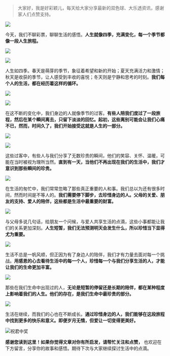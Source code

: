 
> 大家好，我是好彩颖儿，每天给大家分享最新的双色球、大乐透资讯，感谢家人们点赞支持。

![](https://cdn.jsdelivr.net/gh/wangwenjie1314/PicCDN/2024-7-11/1720660897499-image.png)


今天，我们不聊彩票，聊聊生活的感悟。**人生就像四季，充满变化，每一个季节都像一段人生旅程。**

![](https://cdn.jsdelivr.net/gh/wangwenjie1314/PicCDN/2024-8-8/1723090054007-image.png)


![](https://cdn.jsdelivr.net/gh/wangwenjie1314/PicCDN/2024-8-8/1723090060587-image.png)

人生如四季。春天是萌芽的季节，象征着希望和新的开始；夏天充满活力和激情；秋天是收获的季节，让人感受到丰收的喜悦；冬天则是宁静和思考的时刻。**我们每个人的生活，都在经历着这样的循环。**

![](https://cdn.jsdelivr.net/gh/wangwenjie1314/PicCDN/2024-8-8/1723090083518-image.png)

![](https://cdn.jsdelivr.net/gh/wangwenjie1314/PicCDN/2024-8-8/1723090096797-image.png)

在这不断的变化中，我们身边的人就像季节的过客。**有些人陪我们度过了一段旅程，然后在某个瞬间离去，只留下淡淡的回忆。起初，这些离别可能会让我们心痛不已，然而，时间久了，我们开始接受这就是人生的一部分。**

![](https://cdn.jsdelivr.net/gh/wangwenjie1314/PicCDN/2024-8-8/1723090117450-image.png)

![](https://cdn.jsdelivr.net/gh/wangwenjie1314/PicCDN/2024-8-8/1723090128135-image.png)


这些过客中，有些人与我们分享了无数珍贵的瞬间，他们的笑容、关怀、温暖，可能在当时被视为理所当然。**直到有一天，当他们不再出现在我们的生活中，我们才意识到那些瞬间的珍贵。**

![](https://cdn.jsdelivr.net/gh/wangwenjie1314/PicCDN/2024-8-8/1723090163746-image.png)


在生活的匆忙中，我们常常忽略了那些真正重要的人和事。我们总以为还有很多时间，然而时间是不等人的。**我们需要停下脚步，去珍惜身边的人。父母的关爱、朋友的支持、爱人的陪伴，这些都是生活中最重要的财富。**


![](https://cdn.jsdelivr.net/gh/wangwenjie1314/PicCDN/2024-8-8/1723090188173-image.png)


与父母多说几句话，给朋友一个问候，与爱人共享生活的点滴，这些小事都能让我们的关系更加深刻。**人生短暂，我们无法预测明天会发生什么，所以珍惜当下显得尤为重要。**

![](https://cdn.jsdelivr.net/gh/wangwenjie1314/PicCDN/2024-8-8/1723090207128-image.png)

生活不总是一帆风顺，但正因为有了身边人的陪伴，我们才有力量去面对每一个挑战。**用感恩的心去看待生活中的每一个人，珍惜每一个与我们分享生活的人，才能让我们的生命更加丰富。**

![](https://cdn.jsdelivr.net/gh/wangwenjie1314/PicCDN/2024-8-8/1723090199586-image.png)

那些在我们生命中出现过的人，**无论是短暂的停留还是长期的陪伴，都在某种程度上影响着我们的人生。他们的存在，是我们生命中最珍贵的部分。**

![](https://cdn.jsdelivr.net/gh/wangwenjie1314/PicCDN/2024-8-8/1723090241668-image.png)

生活在继续，而我们的心也在不断成长。**通过珍惜身边的人，我们能够在这段旅程中找到更多的快乐和意义。即便岁月无情，但爱让一切变得更美好。**


![祝君中奖](https://cdn.jsdelivr.net/gh/wangwenjie1314/PicCDN/2024-8-8/1723090451835-image.png)


**感谢您读到这里！如果你觉得文章对你有所启发，请帮忙关注和点赞，** 也欢迎在下方留言，分享你的故事和感悟。期待下次与大家继续探讨生活中的点滴。











